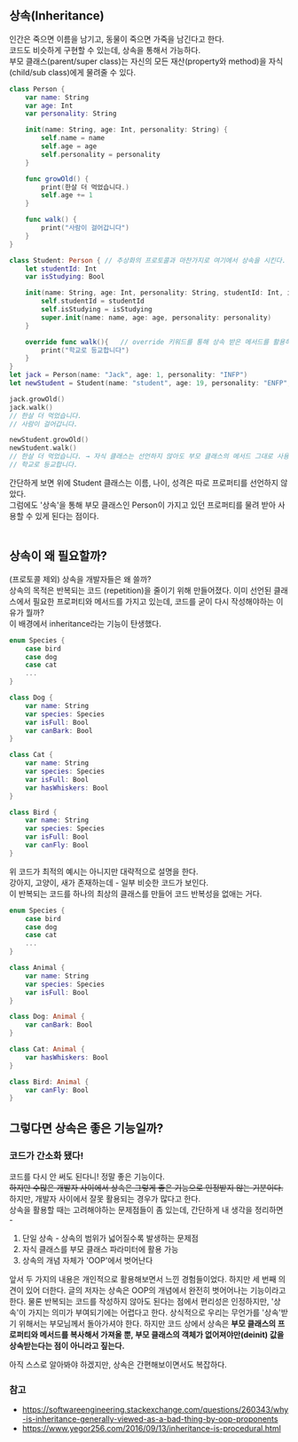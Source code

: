 ## 상속(Inheritance)
인간은 죽으면 이름을 남기고, 동물이 죽으면 가죽을 남긴다고 한다.<br/>
코드도 비슷하게 구현할 수 있는데, 상속을 통해서 가능하다.<br/> 부모 클래스(parent/super class)는 자신의 모든 재산(property와 method)을 자식(child/sub class)에게 물려줄 수 있다.<br/>

```swift
class Person {
    var name: String
    var age: Int
    var personality: String

    init(name: String, age: Int, personality: String) {
        self.name = name
        self.age = age
        self.personality = personality
    }

    func growOld() {
        print(한살 더 먹었습니다.)
        self.age += 1
    }

    func walk() {
        print("사람이 걸어갑니다")
    }
}

class Student: Person { // 추상화의 프로토콜과 마찬가지로 여기에서 상속을 시킨다.
    let studentId: Int
    var isStudying: Bool

    init(name: String, age: Int, personality: String, studentId: Int, isStudying:Bool) {
        self.studentId = studentId
        self.isStudying = isStudying
        super.init(name: name, age: age, personality: personality)
    }

    override func walk(){   // override 키워드를 통해 상속 받은 메서드를 활용하면서 실행 코드를 변경할 수 있다.
        print("학교로 등교합니다")
    }
}
let jack = Person(name: "Jack", age: 1, personality: "INFP")
let newStudent = Student(name: "student", age: 19, personality: "ENFP", studentId: 12345, isStudying: true)

jack.growOld()
jack.walk()
// 한살 더 먹었습니다.
// 사람이 걸어갑니다.

newStudent.growOld()
newStudent.walk()
// 한살 더 먹었습니다. → 자식 클래스는 선언하지 않아도 부모 클래스의 메서드 그대로 사용 가능하다.
// 학교로 등교합니다.
```
간단하게 보면 위에 Student 클래스는 이름, 나이, 성격은 따로 프로퍼티를 선언하지 않았다.<br/>그럼에도 '상속'을 통해 부모 클래스인 Person이 가지고 있던 프로퍼티를 물려 받아 사용할 수 있게 된다는 점이다.
<br/><br/>
## 상속이 왜 필요할까?
(프로토콜 제외) 상속을 개발자들은 왜 쓸까?<br/>상속의 목적은 반복되는 코드 (repetition)을 줄이기 위해 만들어졌다.
이미 선언된 클래스에서 필요한 프로퍼티와 메서드를 가지고 있는데, 코드를 굳이 다시 작성해야하는 이유가 뭘까?<br/> 이 배경에서 inheritance라는 기능이 탄생했다.

```swift
enum Species {
    case bird
    case dog
    case cat
    ...
}

class Dog {
    var name: String
    var species: Species
    var isFull: Bool
    var canBark: Bool
}

class Cat {
    var name: String
    var species: Species
    var isFull: Bool
    var hasWhiskers: Bool
}

class Bird {
    var name: String
    var species: Species
    var isFull: Bool
    var canFly: Bool
}
```
위 코드가 최적의 예시는 아니지만 대략적으로 설명을 한다.<br/>강아지, 고양이, 새가 존재하는데 - 일부 비슷한 코드가 보인다.<br/>
이 반복되는 코드를 하나의 최상의 클래스를 만들어 코드 반복성을 없애는 거다. 

```swift
enum Species {
    case bird
    case dog
    case cat
    ...
}

class Animal {
    var name: String
    var species: Species
    var isFull: Bool
}

class Dog: Animal {
    var canBark: Bool
}

class Cat: Animal {
    var hasWhiskers: Bool
}

class Bird: Animal {
    var canFly: Bool
}
```

## 그렇다면 상속은 좋은 기능일까?
### 코드가 간소화 됐다!
코드를 다시 안 써도 된다니! 정말 좋은 기능이다.<br/>~~하지만 수많은 개발자 사이에서 상속은 그렇게 좋은 기능으로 인정받지 않는 기분이다.~~ 하지만, 개발자 사이에서 잘못 활용되는 경우가 많다고 한다.<br/> 상속을 활용할 때는 고려해야하는 문제점들이 좀 있는데, 간단하게 내 생각을 정리하면 -
1. 단일 상속 - 상속의 범위가 넓어질수록 발생하는 문제점
2. 자식 클래스를 부모 클래스 파라미터에 활용 가능
3. 상속의 개념 자체가 'OOP'에서 벗어난다

앞서 두 가지의 내용은 개인적으로 활용해보면서 느낀 경험들이었다.
하지만 세 번째 의견이 있어 더한다.
글의 저자는 상속은 OOP의 개념에서 완전히 벗어어나는 기능이라고 한다. 물론 반복되는 코드를 작성하지 않아도 된다는 점에서 편리성은 인정하지만, '상속'이 가지는 의미가 부여되기에는 어렵다고 한다. 상식적으로 우리는 무언가를 '상속'받기 위해서는 부모님께서 돌아가셔야 한다. 하지만 코드 상에서 상속은 **부모 클래스의 프로퍼티와 메서드를 복사해서 가져올 뿐, 부모 클래스의 객체가 없어져야만(deinit) 값을 상속받는다는 점이 아니라고 짚는다.**

아직 스스로 알아봐야 하겠지만, 상속은 간편해보이면서도 복잡하다.


### 참고
- https://softwareengineering.stackexchange.com/questions/260343/why-is-inheritance-generally-viewed-as-a-bad-thing-by-oop-proponents
- https://www.yegor256.com/2016/09/13/inheritance-is-procedural.html

